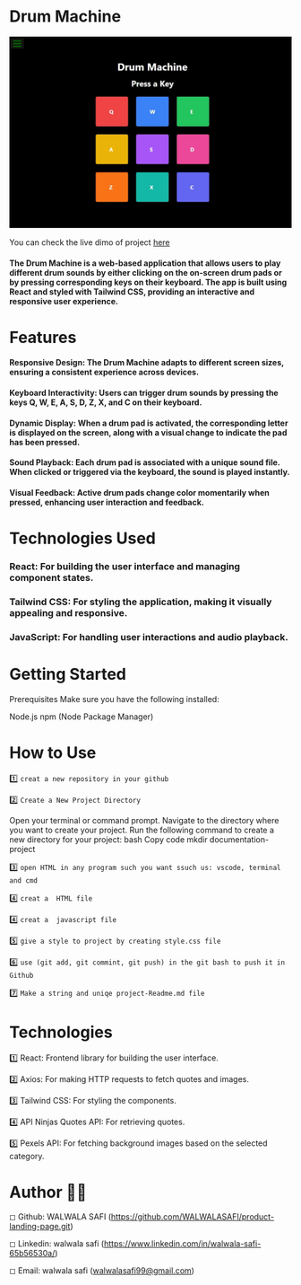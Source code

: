 # Drum Machine
 ![Dimo](image/SharedScreenshot.jpg)


You can check the live dimo of project [here](https://drum-machine-ten-mocha.vercel.app/)
#### The Drum Machine is a web-based application that allows users to play different drum sounds by either clicking on the on-screen drum pads or by pressing corresponding keys on their keyboard. The app is built using React and styled with Tailwind CSS, providing an interactive and responsive user experience.

# Features
#### Responsive Design: The Drum Machine adapts to different screen sizes, ensuring a consistent experience across devices.

#### Keyboard Interactivity: Users can trigger drum sounds by pressing the keys Q, W, E, A, S, D, Z, X, and C on their keyboard.

#### Dynamic Display: When a drum pad is activated, the corresponding letter is displayed on the screen, along with a visual change to indicate the pad has been pressed.

#### Sound Playback: Each drum pad is associated with a unique sound file. When clicked or triggered via the keyboard, the sound is played instantly.

#### Visual Feedback: Active drum pads change color momentarily when pressed, enhancing user interaction and feedback.



# Technologies Used
### React: For building the user interface and managing component states.

### Tailwind CSS: For styling the application, making it visually appealing and responsive.

### JavaScript: For handling user interactions and audio playback.

# Getting Started

Prerequisites
Make sure you have the following installed:

Node.js
npm (Node Package Manager)


# How to Use
1️⃣ `creat a new repository in your github`


2️⃣  `Create a New Project Directory`

Open your terminal or command prompt. Navigate to the directory where you want to create your project. Run the following command to create a new directory for your project: bash Copy code mkdir documentation-project

3️⃣  `open HTML in any program such you want ssuch us: vscode, terminal and cmd`

4️⃣ `creat a  HTML file`

4️⃣ `creat a  javascript file`

5️⃣ `give a style to project by creating style.css file` 

6️⃣ `use (git add, git commint, git push) in the git bash to push it in Github`

7️⃣  `Make a string and uniqe project-Readme.md file`



# Technologies 
1️⃣  React: Frontend library for building the user interface.

2️⃣  Axios: For making HTTP requests to fetch quotes and images.

3️⃣  Tailwind CSS: For styling the components.

4️⃣  API Ninjas Quotes API: For retrieving quotes.

5️⃣  Pexels API: For fetching background images based on the selected category.



# Author 🔵✅
◻ Github: WALWALA SAFI (https://github.com/WALWALASAFI/product-landing-page.git)

◻ Linkedin:  walwala safi (https://www.linkedin.com/in/walwala-safi-65b56530a/)

◻ Email: walwala safi (walwalasafi99@gmail.com)
